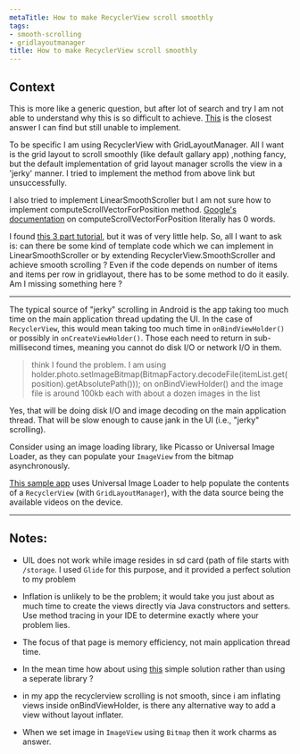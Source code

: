 ```yaml
---
metaTitle: How to make RecyclerView scroll smoothly
tags:
- smooth-scrolling
- gridlayoutmanager
title: How to make RecyclerView scroll smoothly
---
```


## Context

This is more like a generic question, but after lot of search and try I am not able to understand why this is so difficult to achieve. [This](https://stackoverflow.com/a/28853254/1273407) is the closest answer I can find but still unable to implement.


To be specific I am using RecyclerView with GridLayoutManager. All I want is the grid layout to scroll smoothly (like default gallary app) ,nothing fancy, but the default implementation of grid layout manager scrolls the view in a 'jerky' manner. I tried to implement the method from above link but unsuccessfully.


I also tried to implement LinearSmoothScroller but I am not sure how to implement computeScrollVectorForPosition method. [Google's documentation](https://developer.android.com/reference/android/support/v7/widget/LinearSmoothScroller.html#computeScrollVectorForPosition(int)) on computeScrollVectorForPosition literally has 0 words. 


I found [this 3 part tutorial](http://blog.stylingandroid.com/scrolling-recyclerview-part-1/), but it was of very little help. So, all I want to ask is: can there be some kind of template code which we can implement in LinearSmoothScroller or by extending RecyclerView.SmoothScroller and achieve smooth scrolling ? Even if the code depends on number of items and items per row in gridlayout, there has to be some method to do it easily. Am I missing something here ?



---

The typical source of "jerky" scrolling in Android is the app taking too much time on the main application thread updating the UI. In the case of `RecyclerView`, this would mean taking too much time in `onBindViewHolder()` or possibly in `onCreateViewHolder()`. Those each need to return in sub-millisecond times, meaning you cannot do disk I/O or network I/O in them. 



> 
> think I found the problem. I am using holder.photo.setImageBitmap(BitmapFactory.decodeFile(itemList.get(position).get‌​AbsolutePath())); on onBindViewHolder() and the image file is around 100kb each with about a dozen images in the list
> 
> 
> 


Yes, that will be doing disk I/O and image decoding on the main application thread. That will be slow enough to cause jank in the UI (i.e., "jerky" scrolling).


Consider using an image loading library, like Picasso or Universal Image Loader, as they can populate your `ImageView` from the bitmap asynchronously.


[This sample app](https://github.com/commonsguy/cw-omnibus/tree/master/RecyclerView/VideoTable) uses Universal Image Loader to help populate the contents of a `RecyclerView` (with `GridLayoutManager`), with the data source being the available videos on the device.



---

## Notes:

- UIL does not work while image resides in sd card (path of file starts with `/storage`. I used `Glide` for this purpose, and it provided a perfect solution to my problem


- Inflation is unlikely to be the problem; it would take you just about as much time to create the views directly via Java constructors and setters. Use method tracing in your IDE to determine exactly where your problem lies.


- The focus of that page is memory efficiency, not main application thread time.


- In the mean time how about using [this](http://developer.android.com/training/displaying-bitmaps/load-bitmap.html) simple solution rather than using a seperate library ?


- in my app the recyclerview scrolling is not smooth, since i am inflating views inside onBindViewHolder, is there any alternative way to add a view without layout inflater.


- When we set image in `ImageView` using `Bitmap` then it work charms as answer.


